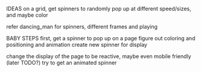 IDEAS
on a grid, get spinners to randomly pop up at different speed/sizes, and maybe color

refer dancing_man for spinners, different frames and playing

BABY STEPS
first, get a spinner to pop up on a page
figure out coloring and positioning and animation
create new spinner for display


change the display of the page to be reactive, maybe even mobile friendly (later TODO?)
try to get an animated spinner 